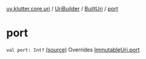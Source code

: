 [uy.klutter.core.uri](../../index.md) / [UriBuilder](../index.md) / [BuiltUri](index.md) / [port](.)


# port
`val port: Int?` [(source)](https://github.com/kohesive/klutter/blob/master/core-jdk6/src/main/kotlin/uy/klutter/core/uri/UriBuilder.kt#L284)
Overrides [ImmutableUri.port](../../-immutable-uri/port.md)


